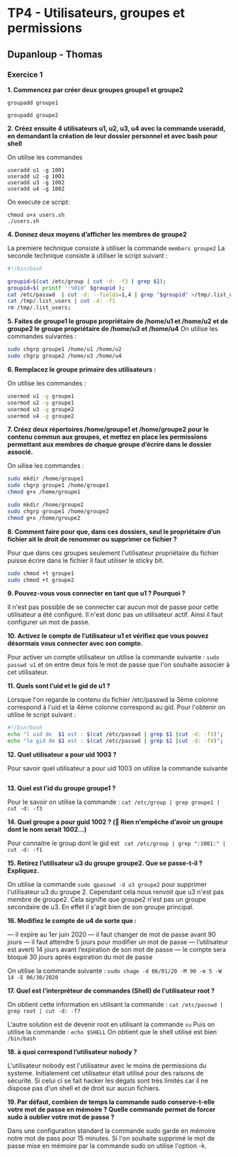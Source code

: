 # TP4 - Utilisateurs, groupes et permissions
## Dupanloup - Thomas

### Exercice 1

__1. Commencez par créer deux groupes groupe1 et groupe2__

```groupadd groupe1```

```groupadd groupe2```

__2. Créez ensuite 4 utilisateurs u1, u2, u3, u4 avec la commande useradd, en demandant la création de
leur dossier personnel et avec bash pour shell__

On utilise les commandes
```
useradd u1 -g 1001
useradd u2 -g 1001
useradd u3 -g 1002
useradd u4 -g 1002
```

On execute ce script: 
```
chmod u+x users.sh
./users.sh
```

__4. Donnez deux moyens d’afficher les membres de groupe2__

La premiere technique consiste à utiliser la commande ``` members groupe2 ```
La seconde technique consiste à utiliser le script suivant : 
```bash 
#!/bin/bash

groupid=$(cat /etc/group | cut -d: -f3 | grep $1);
groupid=$( printf ':%01d' $groupid );
cat /etc/passwd  | cut -d: --fields=1,4 | grep "$groupid" >/tmp/.list_users ;
cat /tmp/.list_users | cut -d: -f1
rm /tmp/.list_users;
```

__5. Faites de groupe1 le groupe propriétaire de /home/u1 et /home/u2 et de groupe2 le groupe propriétaire
de /home/u3 et /home/u4__
On utilise les commandes suivantes : 
```bash
sudo chgrp groupe1 /home/u1 /home/u2
sudo chgrp groupe2 /home/u3 /home/u4
```


__6. Remplacez le groupe primaire des utilisateurs :__ 

On utilise les commandes :
``` bash 
usermod u1 -g groupe1 
usermod u2 -g groupe1 
usermod u3 -g groupe2
usermod u4 -g groupe2
```

__7. Créez deux répertoires /home/groupe1 et /home/groupe2 pour le contenu commun aux groupes, et
mettez en place les permissions permettant aux membres de chaque groupe d’écrire dans le dossier
associé.__

On uilise les commandes : 
```bash 
sudo mkdir /home/groupe1
sudo chgrp groupe1 /home/groupe1
chmod g+x /home/groupe1

sudo mkdir /home/groupe2
sudo chgrp groupe1 /home/groupe2
chmod g+x /home/groupe2
```

__8. Comment faire pour que, dans ces dossiers, seul le propriétaire d’un fichier ait le droit de renommer
ou supprimer ce fichier ?__

Pour que dans ces groupes seulement l'utilisateur propriétaire du fichier puisse écrire dans le fichier il faut utiliser le sticky bit. 
```bash
sudo chmod +t groupe1
sudo chmod +t groupe2
```
__9. Pouvez-vous vous connecter en tant que u1 ? Pourquoi ?__

Il n'est pas possible de se connecter car aucun mot de passe pour cette utilisateur a été configuré. Il n'est donc pas un utilisateur actif. Ainsi il faut configurer un mot de passe. 


__10. Activez le compte de l’utilisateur u1 et vérifiez que vous pouvez désormais vous connecter avec son
compte.__

Pour activer un compte utilisateur on utilise la commande suivante : 
```sudo passwd u1``` et on entre deux fois le mot de passe que l'on souhaite associer à cet utilisateur.


__11. Quels sont l’uid et le gid de u1 ?__

Lorsque l'on regarde le contenu du fichier /etc/passwd la 3ème colonne correspond à l'uid et la 4ème colonne correspond au gid.
Pour l'obtenir on utilise le script suivant : 
```bash
#!/bin/bash
echo "l uid de  $1 est : $(cat /etc/passwd | grep $1 |cut -d: -f3)";
echo "le gid de $1 est : $(cat /etc/passwd | grep $1 |cut -d: -f4)";
```

__12. Quel utilisateur a pour uid 1003 ?__

Pour savoir quel utilisateur a pour uid 1003 on utilise la commande suivante
```bash cat /etc/passwd | cut -d: --fields=1,4 | grep 1003 | cut -d: -f2
```

__13. Quel est l’id du groupe groupe1 ?__

Pour le savoir on utilise la commande : 
``` cat /etc/group | grep groupe1 | cut -d: -f3 ```

__14. Quel groupe a pour guid 1002 ? ( Rien n’empêche d’avoir un groupe dont le nom serait 1002...)__

Pour connaitre le group dont le gid est 
```  cat /etc/group | grep ":1001:" | cut -d: -f1 ``` 

__15. Retirez l’utilisateur u3 du groupe groupe2. Que se passe-t-il ? Expliquez.__

On utilise la commande ```sudo gpasswd -d u3 groupe2``` pour supprimer l'utilisateur u3 du groupe 2.
Cependant cela nous renvoit que u3 n'est pas membre de groupe2.
Cela signifie que groupe2 n'est pas un groupe secondaire de u3. En effet il s'agit bien de son groupe principal. 

__16. Modifiez le compte de u4 de sorte que :__

— il expire au 1er juin 2020
— il faut changer de mot de passe avant 90 jours
— il faut attendre 5 jours pour modifier un mot de passe
— l’utilisateur est averti 14 jours avant l’expiration de son mot de passe
— le compte sera bloqué 30 jours après expiration du mot de passe

On utilise la commande suivante : ```sudo chage -d 06/01/20 -M 90 -m 5 -W 14 -E 06/30/2020 ```

__17. Quel est l’interpréteur de commandes (Shell) de l’utilisateur root ?__

On obtient cette information en utilisant la commande : 
```cat /etc/passwd | grep root | cut -d: -f7```

L'autre solution est de devenir root en utilisant la commande  ```su``` 
Puis on utilise la commande :
```echo $SHELL```
On obtient que le shell utilisé est bien ```/bin/bash```

__18. à quoi correspond l’utilisateur nobody ?__

L'utilisateur nobody est l'utilisateur avec le moins de permissions du systeme. Initialement cet utilisateur était utilisé pour des raisons de sécurité. Si celui ci se fait hacker les dégats sont très limités car il ne dispose pas d'un shell et de droit sur aucun fichiers. 


__19. Par défaut, combien de temps la commande sudo conserve-t-elle votre mot de passe en mémoire ?
Quelle commande permet de forcer sudo à oublier votre mot de passe ?__

Dans une configuration standard la commande sudo garde en mémoire notre mot de pass pour 15 minutes.
Si l'on souhaite supprimé le mot de passe mise en mémoire par la commande sudo on utilise l'option -k. 
